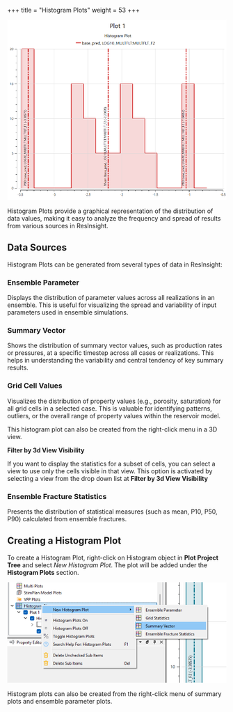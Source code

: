 +++
title = "Histogram Plots"
weight = 53
+++

![](/images/plot-window/histogram-plot.png)

Histogram Plots provide a graphical representation of the distribution of data values, making it easy to analyze the frequency and spread of results from various sources in ResInsight.

## Data Sources

Histogram Plots can be generated from several types of data in ResInsight:

### Ensemble Parameter
Displays the distribution of parameter values across all realizations in an ensemble. This is useful for visualizing the spread and variability of input parameters used in ensemble simulations.

### Summary Vector
Shows the distribution of summary vector values, such as production rates or pressures, at a specific timestep across all cases or realizations. This helps in understanding the variability and central tendency of key summary results.

### Grid Cell Values
Visualizes the distribution of property values (e.g., porosity, saturation) for all grid cells in a selected case. This is valuable for identifying patterns, outliers, or the overall range of property values within the reservoir model.

This histogram plot can also be created from the right-click menu in a 3D view.

**Filter by 3d View Visibility**

If you want to display the statistics for a subset of cells, you can select a view to use only the cells visible in that view. This option is activated by selecting a view from the drop down list at **Filter by 3d View Visibility**

### Ensemble Fracture Statistics
Presents the distribution of statistical measures (such as mean, P10, P50, P90) calculated from ensemble fractures. 

## Creating a Histogram Plot

To create a Histogram Plot, right-click on Histogram object in **Plot Project Tree** and select *New Histogram Plot*. The plot will be added under the **Histogram Plots** section.

![](/images/plot-window/histogram-plot-create.png)

Histogram plots can also be created from the right-click menu of summary plots and ensemble parameter plots.

